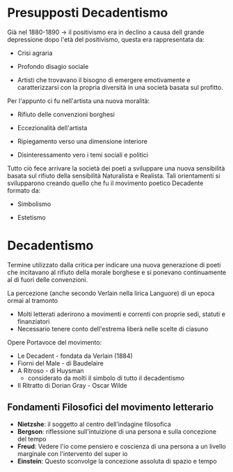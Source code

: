 # Presupposti Decadentismo

Già nel 1880-1890 -> il positivismo era in declino a causa dell grande depressione dopo l'età del positivismo, questa era rappresentata da:

- Crisi agraria

- Profondo disagio sociale

- Artisti che trovavano il bisogno di emergere emotivamente e caratterizzarsi con la propria diversità in una società basata sul profitto.

Per l'appunto ci fu nell'artista una nuova moralità:

- Rifiuto delle convenzioni borghesi

- Eccezionalità dell'artista

- Ripiegamento verso una dimensione interiore

- Disinteressamento vero i temi sociali e politici

Tutto ciò fece arrivare la società dei poeti a sviluppare una nuova sensibilità basata sul rifiuto della sensibilità Naturalista e Realista.
Tali orientamenti si svilupparono creando quello che fu il movimento poetico Decadente formato da:

- Simbolismo

- Estetismo

# Decadentismo

Termine utilizzato dalla critica per indicare una nuova generazione di poeti che incitavano al rifiuto della morale borghese e si ponevano continuamente al di fuori delle convenzioni.

La percezione (anche secondo Verlain nella lirica Languore) di un epoca ormai al tramonto

- Molti letterati aderirono a movimenti e correnti con proprie sedi, statuti e finanziatori
- Necessario tenere conto dell'estrema liberà nelle scelte di ciasuno 


Opere Portavoce del movimento:
- Le Decadent - fondata da Verlain (1884)
- Fiorni del Male - di Baudelaire
- A Ritroso - di Huysman
	- considerato da molti il simbolo di tutto il decadentismo
- Il Ritratto di Dorian Gray - Oscar Wilde

## Fondamenti Filosofici del movimento letterario

- **Nietzshe**: il soggetto al centro dell'indagine filosofica
- **Bergson**: riflessione sull'intuizione di una persona e sulla concezione del tempo
- **Freud**: Vedere l'io come pensiero e coscienza di una persona a un livello marginale con l'intervento del super io
- **Einstein**: Questo sconvolge la concezione assoluta di spazio e tempo

<!--stackedit_data:
eyJoaXN0b3J5IjpbLTE0MjI1ODMzMDAsLTE3MzE2MjU2NDVdfQ
==
-->